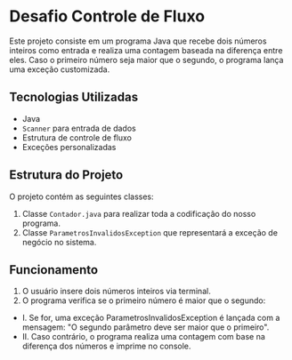 # Desafio Controle de Fluxo

Este projeto consiste em um programa Java que recebe dois números inteiros como entrada e realiza uma contagem baseada na diferença entre eles. Caso o primeiro número seja maior que o segundo, o programa lança uma exceção customizada.

## Tecnologias Utilizadas

- Java
- `Scanner` para entrada de dados
- Estrutura de controle de fluxo
- Exceções personalizadas

## Estrutura do Projeto

O projeto contém as seguintes classes:

1. Classe `Contador.java` para realizar toda a codificação do nosso programa.
2. Classe `ParametrosInvalidosException` que representará a exceção de negócio no sistema.

## Funcionamento

1. O usuário insere dois números inteiros via terminal.
2. O programa verifica se o primeiro número é maior que o segundo:
- I. Se for, uma exceção ParametrosInvalidosException é lançada com a mensagem: "O segundo parâmetro deve ser maior que o primeiro".
- II. Caso contrário, o programa realiza uma contagem com base na diferença dos números e imprime no console.
